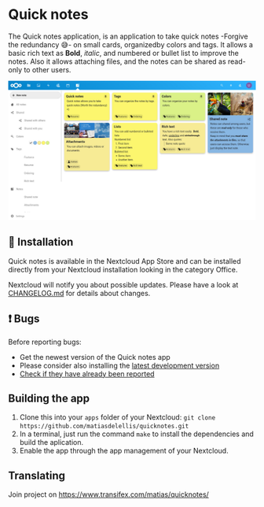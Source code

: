 # Quick notes

The Quick notes application, is an application to take quick notes -Forgive the
redundancy :sweat_smile:- on small cards, organizedby colors and tags. It allows
a basic rich text as **Bold**, *italic*, and numbered or bullet list to improve
the notes. Also it allows attaching files, and the notes can be shared as
read-only to other users.

![Screenshot of Quick notes](/doc/quicknotes-grid-view.jpeg "App screenshot")

## :rocket: Installation

Quick notes is available in the Nextcloud App Store and can be installed
directly from your Nextcloud installation looking in the category Office.

Nextcloud will notify you about possible updates. Please have a look at
[CHANGELOG.md](CHANGELOG.md) for details about changes.

## :exclamation: Bugs

Before reporting bugs:

* Get the newest version of the Quick notes app
* Please consider also installing the [latest development version](https://github.com/matiasdelellis/quicknotes.git)
* [Check if they have already been reported](https://github.com/matiasdelellis/quicknotes/issues)

## Building the app

1. Clone this into your `apps` folder of your Nextcloud: `git clone https://github.com/matiasdelellis/quicknotes.git`
2. In a terminal, just run the command `make` to install the dependencies and build the aplication.
3. Enable the app through the app management of your Nextcloud.

## Translating

Join project on https://www.transifex.com/matias/quicknotes/
